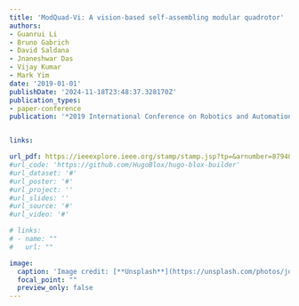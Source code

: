 ```yaml
---
title: 'ModQuad-Vi: A vision-based self-assembling modular quadrotor'
authors:
- Guanrui Li
- Bruno Gabrich
- David Saldana
- Jnaneshwar Das
- Vijay Kumar
- Mark Yim
date: '2019-01-01'
publishDate: '2024-11-18T23:48:37.328170Z'
publication_types:
- paper-conference
publication: '*2019 International Conference on Robotics and Automation (ICRA)*'


links:

url_pdf: https://ieeexplore.ieee.org/stamp/stamp.jsp?tp=&arnumber=8794056
#url_code: 'https://github.com/HugoBlox/hugo-blox-builder'
#url_dataset: '#'
#url_poster: '#'
#url_project: ''
#url_slides: ''
#url_source: '#'
#url_video: '#'

# links:
# - name: ""
#   url: ""

image:
  caption: 'Image credit: [**Unsplash**](https://unsplash.com/photos/jdD8gXaTZsc)'
  focal_point: ""
  preview_only: false
---
```

